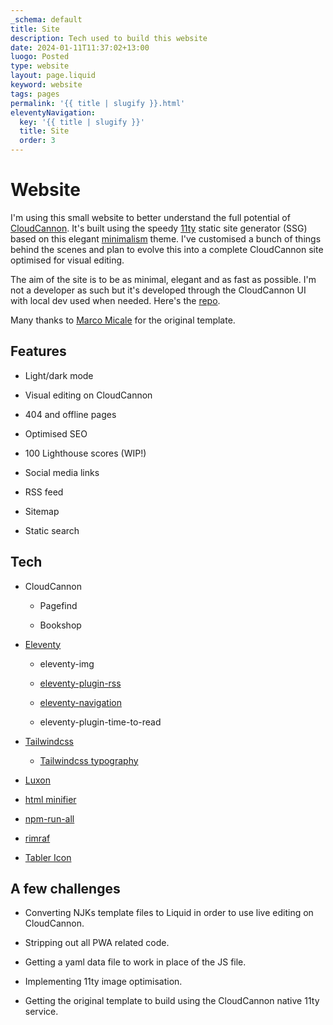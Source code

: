 ```yaml
---
_schema: default
title: Site
description: Tech used to build this website
date: 2024-01-11T11:37:02+13:00
luogo: Posted
type: website
layout: page.liquid
keyword: website
tags: pages
permalink: '{{ title | slugify }}.html'
eleventyNavigation:
  key: '{{ title | slugify }}'
  title: Site
  order: 3
---
```

# Website

I'm using this small website to better understand the full potential of <a href="https://cloudcannon.com" target="_blank" rel="noopener">CloudCannon</a>. It's built using the speedy <a href="https://www.11ty.dev/" target="_blank" rel="noopener">11ty</a> static site generator (SSG) based on this elegant <a href="https://github.com/MarcoMicale/Minimalism" target="_blank" rel="noopener">minimalism</a> theme. I've customised a bunch of things behind the scenes and plan to evolve this into a complete CloudCannon site optimised for visual editing.

The aim of the site is to be as minimal, elegant and as fast as possible. I'm not a developer as such but it's developed through the CloudCannon UI with local dev used when needed. Here's the <a href="https://github.com/socialspacedev/minicannon" target="_blank" rel="noopener">repo</a>.

Many thanks to <a href="https://github.com/MarcoMicale" target="_blank" rel="noopener">Marco Micale</a> for the original template.

## Features

* Light/dark mode

* Visual editing on CloudCannon

* 404 and offline pages

* Optimised SEO

* 100 Lighthouse scores (WIP!)

* Social media links

* RSS feed

* Sitemap

* Static search

## Tech

* CloudCannon

  * Pagefind

  * Bookshop

* [Eleventy](https://github.com/11ty/eleventy)

  * eleventy-img

  * [eleventy-plugin-rss](https://github.com/11ty/eleventy-plugin-rss)

  * [eleventy-navigation](https://github.com/11ty/eleventy-navigation)

  * eleventy-plugin-time-to-read

* [Tailwindcss](https://github.com/tailwindlabs/tailwindcss)

  * [Tailwindcss typography](https://github.com/tailwindlabs/tailwindcss-typography)

* [Luxon](https://github.com/moment/luxon)

* [html minifier](https://github.com/kangax/html-minifier)

* [npm-run-all](https://github.com/mysticatea/npm-run-all)

* [rimraf](https://github.com/isaacs/rimraf)

* [Tabler Icon](https://github.com/tabler/tabler-icons)

## A few challenges

* Converting NJKs template files to Liquid in order to use live editing on CloudCannon.

* Stripping out all PWA related code.

* Getting a yaml data file to work in place of the JS file.

* Implementing 11ty image optimisation.

* Getting the original template to build using the CloudCannon native 11ty service.

##

<br>